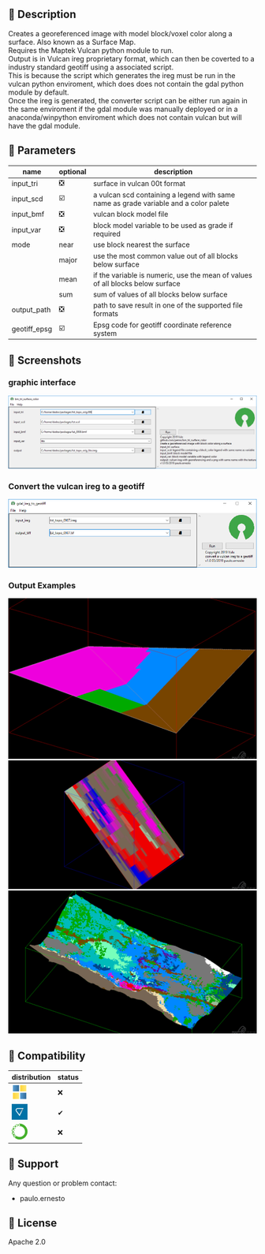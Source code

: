 ## 📌 Description
Creates a georeferenced image with model block/voxel color along a surface. Also known as a Surface Map.    
Requires the Maptek Vulcan python module to run.  
Output is in Vulcan ireg proprietary format, which can then be coverted to a industry standard geotiff using a associated script.  
This is because the script which generates the ireg must be run in the vulcan python enviroment, which does does not contain the gdal python module by default.  
Once the ireg is generated, the converter script can be either run again in the same enviroment if the gdal module was manually deployed or in a anaconda/winpython enviroment which does not contain vulcan but will have the gdal module.  
## 📝 Parameters
name|optional|description
---|---|------
input_tri|❎|surface in vulcan 00t format
input_scd|☑️|a vulcan scd containing a legend with same name as grade variable and a color palete
input_bmf|❎|vulcan block model file
input_var|❎|block model variable to be used as grade if required
mode|near|use block nearest the surface
||major|use the most common value out of all blocks below surface
||mean|if the variable is numeric, use the mean of values of all blocks below surface
||sum|sum of values of all blocks below surface
output_path|❎|path to save result in one of the supported file formats
geotiff_epsg|☑️|Epsg code for geotiff coordinate reference system

## 📸 Screenshots
### graphic interface
![screenshot2](./assets/screenshot2.png?raw=true)

### Convert the vulcan ireg to a geotiff
![screenshot1](./assets/screenshot1.png?raw=true)

### Output Examples
![dump0000](./assets/dump0000.png?raw=true)  
![dump0001](./assets/dump0001.png?raw=true)
![dump0002](./assets/dump0002.png?raw=true)
## 🧩 Compatibility
distribution|status
---|---
![winpython_icon](https://github.com/pemn/assets/blob/main/winpython_icon.png?raw=true)|❌
![vulcan_icon](https://github.com/pemn/assets/blob/main/vulcan_icon.png?raw=true)|✔
![anaconda_icon](https://github.com/pemn/assets/blob/main/anaconda_icon.png?raw=true)|❌
## 🙋 Support
Any question or problem contact:
 - paulo.ernesto
## 💎 License
Apache 2.0
